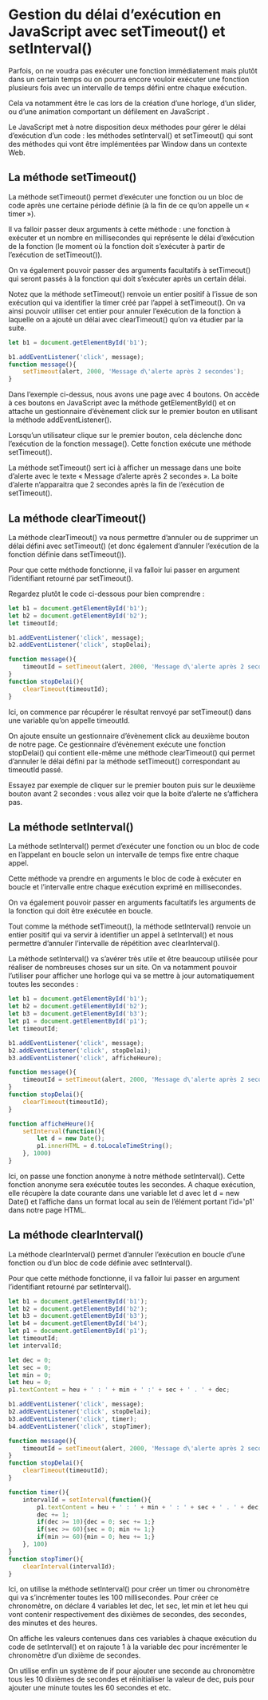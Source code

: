 # Gestion du délai d’exécution en JavaScript avec setTimeout() et setInterval()

Parfois, on ne voudra pas exécuter une fonction immédiatement mais plutôt dans un certain temps ou on pourra encore vouloir exécuter une fonction plusieurs fois avec un intervalle de temps défini entre chaque exécution.

Cela va notamment être le cas lors de la création d’une horloge, d’un slider, ou d’une animation comportant un défilement en JavaScript .

Le JavaScript met à notre disposition deux méthodes pour gérer le délai d’exécution d’un code : les méthodes setInterval() et setTimeout() qui sont des méthodes qui vont être implémentées par Window dans un contexte Web.

## La méthode setTimeout()

La méthode setTimeout() permet d’exécuter une fonction ou un bloc de code après une certaine période définie (à la fin de ce qu’on appelle un « timer »).

Il va falloir passer deux arguments à cette méthode : une fonction à exécuter et un nombre en millisecondes qui représente le délai d’exécution de la fonction (le moment où la fonction doit s’exécuter à partir de l’exécution de setTimeout()).

On va également pouvoir passer des arguments facultatifs à setTimeout() qui seront passés à la fonction qui doit s’exécuter après un certain délai.

Notez que la méthode setTimeout() renvoie un entier positif à l’issue de son exécution qui va identifier la timer créé par l’appel à setTimeout(). On va ainsi pouvoir utiliser cet entier pour annuler l’exécution de la fonction à laquelle on a ajouté un délai avec clearTimeout() qu’on va étudier par la suite.

```js
let b1 = document.getElementById('b1');

b1.addEventListener('click', message);
function message(){
    setTimeout(alert, 2000, 'Message d\'alerte après 2 secondes'); 
}
```

Dans l’exemple ci-dessus, nous avons une page avec 4 boutons. On accède à ces boutons en JavaScript avec la méthode getElementById() et on attache un gestionnaire d’évènement click sur le premier bouton en utilisant la méthode addEventListener().

Lorsqu’un utilisateur clique sur le premier bouton, cela déclenche donc l’exécution de la fonction message(). Cette fonction exécute une méthode setTimeout().

La méthode setTimeout() sert ici à afficher un message dans une boite d’alerte avec le texte « Message d’alerte après 2 secondes ». La boite d’alerte n’apparaitra que 2 secondes après la fin de l’exécution de setTimeout().

## La méthode clearTimeout()

La méthode clearTimeout() va nous permettre d’annuler ou de supprimer un délai défini avec setTimeout() (et donc également d’annuler l’exécution de la fonction définie dans setTimeout()).

Pour que cette méthode fonctionne, il va falloir lui passer en argument l’identifiant retourné par setTimeout().

Regardez plutôt le code ci-dessous pour bien comprendre :

```js
let b1 = document.getElementById('b1');
let b2 = document.getElementById('b2');
let timeoutId;

b1.addEventListener('click', message);
b2.addEventListener('click', stopDelai);

function message(){
    timeoutId = setTimeout(alert, 2000, 'Message d\'alerte après 2 secondes'); 
}
function stopDelai(){
    clearTimeout(timeoutId);
}


```

Ici, on commence par récupérer le résultat renvoyé par setTimeout() dans une variable qu’on appelle timeoutId.

On ajoute ensuite un gestionnaire d’évènement click au deuxième bouton de notre page. Ce gestionnaire d’évènement exécute une fonction stopDelai() qui contient elle-même une méthode clearTimeout() qui permet d’annuler le délai défini par la méthode setTimeout() correspondant au timeoutId passé.

Essayez par exemple de cliquer sur le premier bouton puis sur le deuxième bouton avant 2 secondes : vous allez voir que la boite d’alerte ne s’affichera pas.

## La méthode setInterval()

La méthode setInterval() permet d’exécuter une fonction ou un bloc de code en l’appelant en boucle selon un intervalle de temps fixe entre chaque appel.

Cette méthode va prendre en arguments le bloc de code à exécuter en boucle et l’intervalle entre chaque exécution exprimé en millisecondes.

On va également pouvoir passer en arguments facultatifs les arguments de la fonction qui doit être exécutée en boucle.

Tout comme la méthode setTimeout(), la méthode setInterval() renvoie un entier positif qui va servir à identifier un appel à setInterval() et nous permettre d’annuler l’intervalle de répétition avec clearInterval().

La méthode setInterval() va s’avérer très utile et être beaucoup utilisée pour réaliser de nombreuses choses sur un site. On va notamment pouvoir l’utiliser pour afficher une horloge qui va se mettre à jour automatiquement toutes les secondes :

```js
let b1 = document.getElementById('b1');
let b2 = document.getElementById('b2');
let b3 = document.getElementById('b3');
let p1 = document.getElementById('p1');
let timeoutId;

b1.addEventListener('click', message);
b2.addEventListener('click', stopDelai);
b3.addEventListener('click', afficheHeure);

function message(){
    timeoutId = setTimeout(alert, 2000, 'Message d\'alerte après 2 secondes'); 
}
function stopDelai(){
    clearTimeout(timeoutId);
}

function afficheHeure(){
    setInterval(function(){
        let d = new Date();
        p1.innerHTML = d.toLocaleTimeString();
    }, 1000)
}
```

Ici, on passe une fonction anonyme à notre méthode setInterval(). Cette fonction anonyme sera exécutée toutes les secondes. A chaque exécution, elle récupère la date courante dans une variable let d avec let d = new Date() et l’affiche dans un format local au sein de l’élément portant l’id='p1' dans notre page HTML.

## La méthode clearInterval()

La méthode clearInterval() permet d’annuler l’exécution en boucle d’une fonction ou d’un bloc de code définie avec setInterval().

Pour que cette méthode fonctionne, il va falloir lui passer en argument l’identifiant retourné par setInterval().

```js
let b1 = document.getElementById('b1');
let b2 = document.getElementById('b2');
let b3 = document.getElementById('b3');
let b4 = document.getElementById('b4');
let p1 = document.getElementById('p1');
let timeoutId;
let intervalId;

let dec = 0;
let sec = 0;
let min = 0;
let heu = 0;
p1.textContent = heu + ' : ' + min + ' :' + sec + ' . ' + dec;

b1.addEventListener('click', message);
b2.addEventListener('click', stopDelai);
b3.addEventListener('click', timer);
b4.addEventListener('click', stopTimer);

function message(){
    timeoutId = setTimeout(alert, 2000, 'Message d\'alerte après 2 secondes'); 
}
function stopDelai(){
    clearTimeout(timeoutId);
}

function timer(){
    intervalId = setInterval(function(){
        p1.textContent = heu + ' : ' + min + ' : ' + sec + ' . ' + dec;
        dec += 1;
        if(dec >= 10){dec = 0; sec += 1;}
        if(sec >= 60){sec = 0; min += 1;}
        if(min >= 60){min = 0; heu += 1;}
    }, 100)
}
function stopTimer(){
    clearInterval(intervalId);
}
```

Ici, on utilise la méthode setInterval() pour créer un timer ou chronomètre qui va s’incrémenter toutes les 100 millisecondes. Pour créer ce chronomètre, on déclare 4 variables let dec, let sec, let min et let heu qui vont contenir respectivement des dixièmes de secondes, des secondes, des minutes et des heures.

On affiche les valeurs contenues dans ces variables à chaque exécution du code de setInterval() et on rajoute 1 à la variable dec pour incrémenter le chronomètre d’un dixième de secondes.

On utilise enfin un système de if pour ajouter une seconde au chronomètre tous les 10 dixièmes de secondes et réinitialiser la valeur de dec, puis pour ajouter une minute toutes les 60 secondes et etc.
